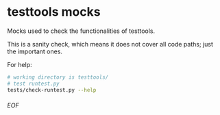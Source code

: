 # testtools mocks

Mocks used to check the functionalities of testtools.

This is a sanity check, which means it does not cover all code paths; just the important ones.

For help:
```sh
# working directory is testtools/
# test runtest.py
tests/check-runtest.py --help
```

###### EOF